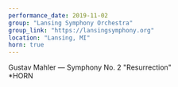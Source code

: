 ```yaml
---
performance_date: 2019-11-02
group: "Lansing Symphony Orchestra"
group_link: "https://lansingsymphony.org"
location: "Lansing, MI"
horn: true
---
```

Gustav Mahler — Symphony No. 2 "Resurrection"<br/>
*HORN
